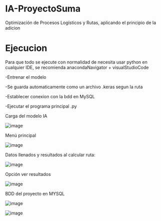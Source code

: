 # IA-ProyectoSuma
Optimización de Procesos Logísticos y Rutas, aplicando el principio de la adicion 
# Ejecucion
Para que todo se ejecute con normalidad de necesita usar python en cualquier IDE, se recomienda anacondaNavigator + visualStudioCode

-Entrenar el modelo

-Se guarda automaticamente como un archivo .keras segun la ruta

-Establecer conexion con la bdd en MySQL

-Ejecutar el programa principal .py

Carga del modelo IA

![image](https://github.com/user-attachments/assets/c9ebf799-ba05-4ff9-b444-255cecc69a04)

Menú principal

![image](https://github.com/user-attachments/assets/ab4ed287-1a85-4c99-b969-0138afcf176d)

Datos llenados y resultados al calcular ruta:

![image](https://github.com/user-attachments/assets/bc7deb04-398b-4c79-9c4d-7a36a1c3372c)

Opción ver resultados

![image](https://github.com/user-attachments/assets/caab1624-66cf-47bf-8fd8-33be1551e42f)

BDD del proyecto en MYSQL

![image](https://github.com/user-attachments/assets/804b404d-845f-4900-8247-cb21b4c55763)

![image](https://github.com/user-attachments/assets/2b9d02ed-0389-41a1-b351-3f349cd2a72c)


 






